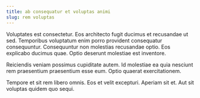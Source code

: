 ```yaml
---
title: ab consequatur et voluptas animi
slug: rem voluptas
---
```


Voluptates est consectetur. Eos architecto fugit ducimus et recusandae ut sed. Temporibus voluptatum enim porro provident consequatur consequuntur. Consequuntur non molestias recusandae optio. Eos explicabo ducimus quae. Optio deserunt molestiae est inventore.

Reiciendis veniam possimus cupiditate autem. Id molestiae ea quia nesciunt rem praesentium praesentium esse eum. Optio quaerat exercitationem.

Tempore et sit rem libero omnis. Eos et velit excepturi. Aperiam sit et. Aut sit voluptas quidem quo sequi.
